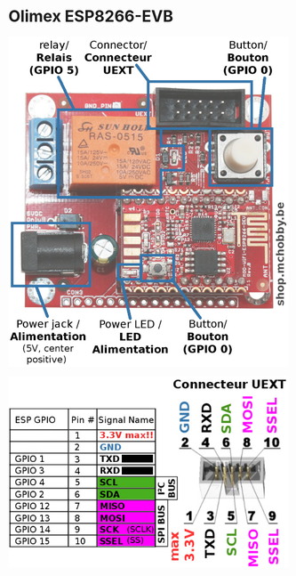 # Olimex ESP8266-EVB

![Olimex ESP8266-EVB Board](olimex-esp8266-evb-board.jpg)

![Olimex ESP8266-EVB UEXT Pinout](olimex-esp8266-evb-uext-pinout.jpg)
